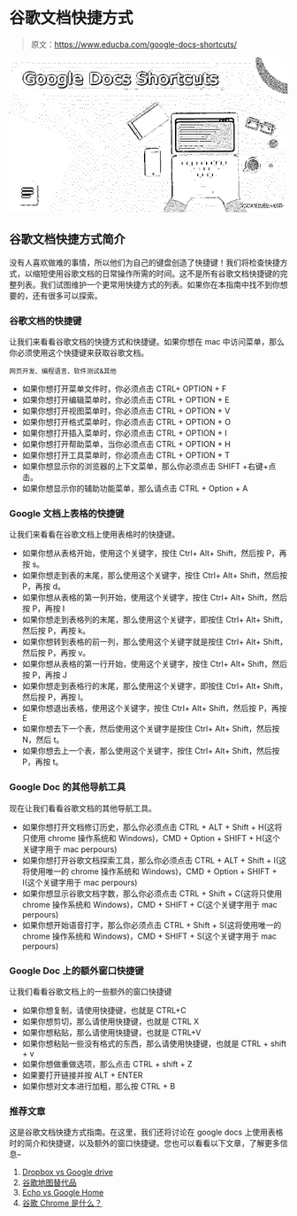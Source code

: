 # 谷歌文档快捷方式

> 原文：<https://www.educba.com/google-docs-shortcuts/>

![Google Docs Shortcuts](img/959c56f9da292b3e72debbc811eb75d4.png)



## 谷歌文档快捷方式简介

没有人喜欢做难的事情，所以他们为自己的键盘创造了快捷键！我们将检查快捷方式，以缩短使用谷歌文档的日常操作所需的时间。这不是所有谷歌文档快捷键的完整列表。我们试图维护一个更常用快捷方式的列表。如果你在本指南中找不到你想要的，还有很多可以探索。

### 谷歌文档的快捷键

让我们来看看谷歌文档的快捷方式和快捷键。如果你想在 mac 中访问菜单，那么你必须使用这个快捷键来获取谷歌文档。

<small>网页开发、编程语言、软件测试&其他</small>

*   如果你想打开菜单文件时，你必须点击 CTRL+ OPTION + F
*   如果你想打开编辑菜单时，你必须点击 CTRL + OPTION + E
*   如果你想打开视图菜单时，你必须点击 CTRL + OPTION + V
*   如果你想打开格式菜单时，你必须点击 CTRL + OPTION + O
*   如果你想打开插入菜单时，你必须点击 CTRL + OPTION + I
*   如果你想打开帮助菜单，当你必须点击 CTRL + OPTION + H
*   如果你想打开工具菜单时，你必须点击 CTRL + OPTION + T
*   如果你想显示你的浏览器的上下文菜单，那么你必须点击 SHIFT +右键+点击。
*   如果你想显示你的辅助功能菜单，那么请点击 CTRL + Option + A

### Google 文档上表格的快捷键

让我们来看看在谷歌文档上使用表格时的快捷键。

*   如果你想从表格开始，使用这个关键字，按住 Ctrl+ Alt+ Shift，然后按 P，再按 s。
*   如果你想走到表的末尾，那么使用这个关键字，按住 Ctrl+ Alt+ Shift，然后按 P，再按 d。
*   如果你想从表格的第一列开始，使用这个关键字，按住 Ctrl+ Alt+ Shift，然后按 P，再按 I
*   如果你想走到表格列的末尾，那么使用这个关键字，即按住 Ctrl+ Alt+ Shift，然后按 P，再按 k。
*   如果你想转到表格的前一列，那么使用这个关键字就是按住 Ctrl+ Alt+ Shift，然后按 P，再按 v。
*   如果你想从表格的第一行开始，使用这个关键字，按住 Ctrl+ Alt+ Shift，然后按 P，再按 J
*   如果你想走到表格行的末尾，那么使用这个关键字，即按住 Ctrl+ Alt+ Shift，然后按 P，再按 l。
*   如果你想退出表格，使用这个关键字，按住 Ctrl+ Alt+ Shift，然后按 P，再按 E
*   如果你想去下一个表，然后使用这个关键字是按住 Ctrl+ Alt+ Shift，然后按 N，然后 t。
*   如果你想去上一个表，那么使用这个关键字，按住 Ctrl+ Alt+ Shift，然后按 P，再按 t。

### Google Doc 的其他导航工具

现在让我们看看谷歌文档的其他导航工具。

*   如果你想打开文档修订历史，那么你必须点击 CTRL + ALT + Shift + H(这将只使用 chrome 操作系统和 Windows)，CMD + Option + SHIFT + H(这个关键字用于 mac perpours)
*   如果你想打开谷歌文档探索工具，那么你必须点击 CTRL + ALT + Shift + I(这将使用唯一的 chrome 操作系统和 Windows)，CMD + Option + SHIFT + I(这个关键字用于 mac perpours)
*   如果你想显示谷歌文档字数，那么你必须点击 CTRL + Shift + C(这将只使用 chrome 操作系统和 Windows)，CMD + SHIFT + C(这个关键字用于 mac perpours)
*   如果你想开始语音打字，那么你必须点击 CTRL + Shift + S(这将使用唯一的 chrome 操作系统和 Windows)，CMD + SHIFT + S(这个关键字用于 mac perpours)

### Google Doc 上的额外窗口快捷键

让我们看看谷歌文档上的一些额外的窗口快捷键

*   如果你想复制，请使用快捷键，也就是 CTRL+C
*   如果你想剪切，那么请使用快捷键，也就是 CTRL X
*   如果你想粘贴，那么请使用快捷键，也就是 CTRL+V
*   如果你想粘贴一些没有格式的东西，那么请使用快捷键，也就是 CTRL + shift + v
*   如果你想做重做选项，那么点击 CTRL + shift + Z
*   如果要打开链接并按 ALT + ENTER
*   如果你想对文本进行加粗，那么按 CTRL + B

### 推荐文章

这是谷歌文档快捷方式指南。在这里，我们还将讨论在 google docs 上使用表格时的简介和快捷键，以及额外的窗口快捷键。您也可以看看以下文章，了解更多信息–

1.  [Dropbox vs Google drive](https://www.educba.com/dropbox-vs-google-drive/)
2.  [谷歌地图替代品](https://www.educba.com/google-maps-alternatives/)
3.  [Echo vs Google Home](https://www.educba.com/echo-vs-google-home/)
4.  [谷歌 Chrome 是什么？](https://www.educba.com/what-is-google-chrome/)





